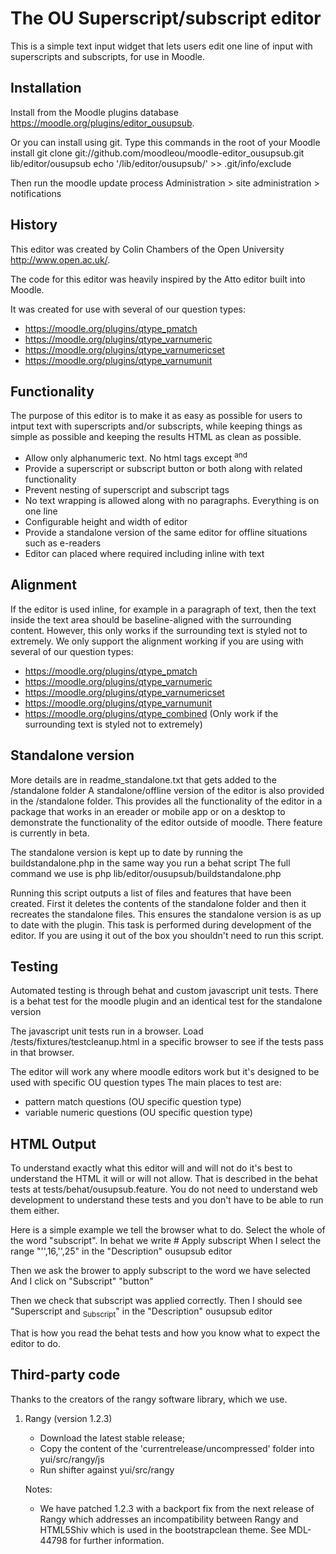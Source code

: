 # The OU Superscript/subscript editor

This is a simple text input widget that lets users edit one line of input
with superscripts and subscripts, for use in Moodle.

## Installation

Install from the Moodle plugins database https://moodle.org/plugins/editor_ousupsub.

Or you can install using git. Type this commands in the root of your Moodle install
    git clone git://github.com/moodleou/moodle-editor_ousupsub.git lib/editor/ousupsub
    echo '/lib/editor/ousupsub/' >> .git/info/exclude

Then run the moodle update process
Administration > site administration > notifications

## History

This editor was created by Colin Chambers of the Open University
http://www.open.ac.uk/.

The code for this editor was heavily inspired by the Atto editor built into Moodle.

It was created for use with several of our question types:

* https://moodle.org/plugins/qtype_pmatch
* https://moodle.org/plugins/qtype_varnumeric
* https://moodle.org/plugins/qtype_varnumericset
* https://moodle.org/plugins/qtype_varnumunit

## Functionality

The purpose of this editor is to make it as easy as possible for users to intput
text with superscripts and/or subscripts, while keeping things as simple as possible
and keeping the results HTML as clean as possible.

* Allow only alphanumeric text. No html tags except <sup> and <sub>
* Provide a superscript or subscript button or both along with related functionality
* Prevent nesting of superscript and subscript tags
* No text wrapping is allowed along with no paragraphs. Everything is on one line
* Configurable height and width of editor
* Provide a standalone version of the same editor for offline situations such as e-readers
* Editor can placed where required including inline with text

## Alignment

If the editor is used inline, for example in a paragraph of text, then the text inside the text area should be baseline-aligned with the surrounding content.
However, this only works if the surrounding text is styled not to extremely. We only support the alignment working if you are using with several of our question types:

* https://moodle.org/plugins/qtype_pmatch
* https://moodle.org/plugins/qtype_varnumeric
* https://moodle.org/plugins/qtype_varnumericset
* https://moodle.org/plugins/qtype_varnumunit
* https://moodle.org/plugins/qtype_combined (Only work if the surrounding text is styled not to extremely)

## Standalone version

More details are in readme_standalone.txt that gets added to the /standalone folder
A standalone/offline version of the editor is also provided in the /standalone folder. This provides all the
functionality of the editor in a package that works in an ereader or mobile app or on a desktop to demonstrate
the functionality of the editor outside of moodle. There feature is currently in beta.

The standalone version is kept up to date by running the buildstandalone.php in the same way you run a behat script
The full command we use is php lib/editor/ousupsub/buildstandalone.php

Running this script outputs a list of files and features that have been created. First it deletes the contents of the
standalone folder and then it recreates the standalone files. This ensures the standalone version is as up to date with
the plugin. This task is performed during development of the editor. If you are using it out of the box you shouldn't
need to run this script.

## Testing

Automated testing is through behat and custom javascript unit tests. There is a behat test for the moodle plugin and an
identical test for the standalone version

The javascript unit tests run in a browser. Load /tests/fixtures/testcleanup.html in a specific browser to see if the
tests pass in that browser.

The editor will work any where moodle editors work but it's designed to be used with specific OU question types
The main places to test are:
* pattern match questions (OU specific question type)
* variable numeric  questions (OU specific question type)

## HTML Output

To understand exactly what this editor will and will not do it's best to understand the HTML it will or will not allow.
That is described in the behat tests at tests/behat/ousupsub.feature. You do not need to understand web development
to understand these tests and you don't have to be able to run them either.

Here is a simple example we tell the browser what to do. Select the whole of the word "subscript". In behat we write
    # Apply subscript
    When I select the range "'',16,'',25" in the "Description" ousupsub editor

Then we ask the brower to apply subscript to the word we have selected
    And I click on "Subscript" "button"

Then we check that subscript was applied correctly.
    Then I should see "Superscript and <sub>Subscript</sub>" in the "Description" ousupsub editor

That is how you read the behat tests and how you know what to expect the editor to do.

## Third-party code

Thanks to the creators of the rangy software library, which we use.

1)  Rangy (version 1.2.3)
    * Download the latest stable release;
    * Copy the content of the 'currentrelease/uncompressed' folder into yui/src/rangy/js
    * Run shifter against yui/src/rangy

    Notes:
    * We have patched 1.2.3 with a backport fix from the next release of Rangy which addresses an incompatibility
      between Rangy and HTML5Shiv which is used in the bootstrapclean theme. See MDL-44798 for further information.
